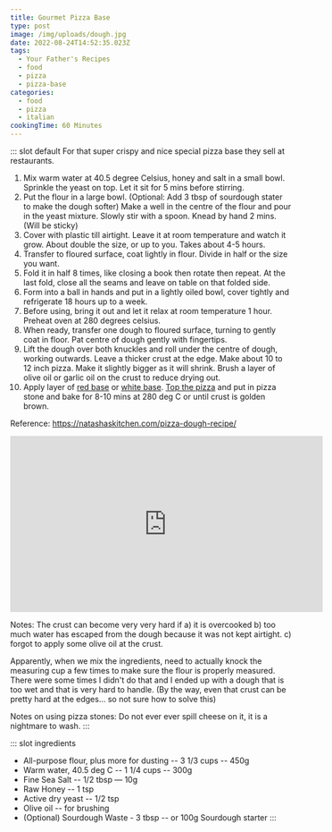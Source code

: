 ```yaml
---
title: Gourmet Pizza Base
type: post
image: /img/uploads/dough.jpg
date: 2022-08-24T14:52:35.023Z
tags:
  - Your Father's Recipes
  - food
  - pizza
  - pizza-base
categories:
  - food
  - pizza
  - italian
cookingTime: 60 Minutes
---
```

::: slot default
For that super crispy and nice special pizza base they sell at restaurants.

<!-- more -->

1. Mix warm water at 40.5 degree Celsius, honey and salt in a small bowl. Sprinkle the yeast on top. Let it sit for 5 mins before stirring.  
2. Put the flour in a large bowl. (Optional: Add 3 tbsp of sourdough stater to make the dough softer) Make a well in the centre of the flour and pour in the yeast mixture. Slowly stir with a spoon. Knead by hand 2 mins. (Will be sticky)
3. Cover with plastic till airtight. Leave it at room temperature and watch it grow. About double the size, or up to you. Takes about 4-5 hours.
4. Transfer to floured surface, coat lightly in flour. Divide in half or the size you want. 
5. Fold it in half 8 times, like closing a book then rotate then repeat. At the last fold, close all the seams and leave on table on that folded side. 
6. Form into a ball in hands and put in a lightly oiled bowl, cover tightly and refrigerate 18 hours up to a week. 
7. Before using, bring it out and let it relax at room temperature 1 hour. Preheat oven at 280 degrees celsius.
8. When ready, transfer one dough to floured surface, turning to gently coat in floor. Pat centre of dough gently with fingertips.
9. Lift the dough over both knuckles and roll under the centre of dough, working outwards. Leave a thicker crust at the edge. Make about 10 to 12 inch pizza. Make it slightly bigger as it will shrink. Brush a layer of olive oil or garlic oil on the crust to reduce drying out.
10. Apply layer of [red base](/posts/tomato-sauce-or-pasta-alla-pamarola.html) or [white base](white-pizza-sauce.html). [Top the pizza](/posts/pizza-toppings.html) and put in pizza stone and bake for 8-10 mins at 280 deg C or until crust is golden brown.

Reference: https://natashaskitchen.com/pizza-dough-recipe/

<iframe width="560" height="315" src="https://www.youtube.com/embed/WM1XcYXix0Y?start=176" title="YouTube video player" frameborder="0" allow="accelerometer; autoplay; clipboard-write; encrypted-media; gyroscope; picture-in-picture" allowfullscreen></iframe>

Notes: The crust can become very very hard if a) it is overcooked b) too much water has escaped from the dough because it was not kept airtight. c) forgot to apply some olive oil at the crust.

Apparently, when we mix the ingredients, need to actually knock the measuring cup a few times to make sure the flour is properly measured. There were some times I didn't do that and I ended up with a dough that is too wet and that is very hard to handle. (By the way, even that crust can be pretty hard at the edges... so not sure how to solve this)

Notes on using pizza stones: Do not ever ever spill cheese on it, it is a nightmare to wash.
:::

::: slot ingredients

* All-purpose flour, plus more for dusting -- 3 1/3 cups -- 450g
* Warm water, 40.5 deg C -- 1 1/4 cups -- 300g
* Fine Sea Salt -- 1/2 tbsp — 10g
* Raw Honey -- 1 tsp
* Active dry yeast -- 1/2 tsp
* Olive oil -- for brushing
* (Optional) Sourdough Waste - 3 tbsp -- or 100g Sourdough starter
  :::
